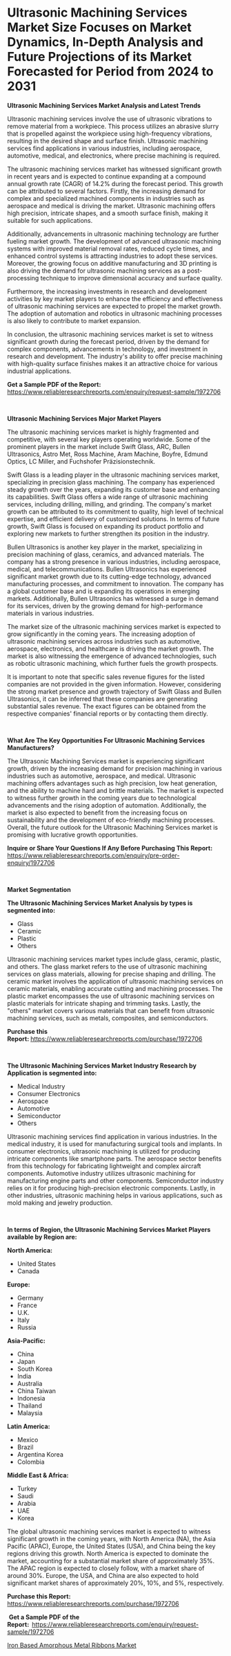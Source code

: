 <p><h1>Ultrasonic Machining Services Market Size Focuses on Market Dynamics, In-Depth Analysis and Future Projections of its Market Forecasted for Period from 2024 to 2031</h1></p><p><strong>Ultrasonic Machining Services Market Analysis and Latest Trends</strong></p>
<p><p>Ultrasonic machining services involve the use of ultrasonic vibrations to remove material from a workpiece. This process utilizes an abrasive slurry that is propelled against the workpiece using high-frequency vibrations, resulting in the desired shape and surface finish. Ultrasonic machining services find applications in various industries, including aerospace, automotive, medical, and electronics, where precise machining is required.</p><p>The ultrasonic machining services market has witnessed significant growth in recent years and is expected to continue expanding at a compound annual growth rate (CAGR) of 14.2% during the forecast period. This growth can be attributed to several factors. Firstly, the increasing demand for complex and specialized machined components in industries such as aerospace and medical is driving the market. Ultrasonic machining offers high precision, intricate shapes, and a smooth surface finish, making it suitable for such applications.</p><p>Additionally, advancements in ultrasonic machining technology are further fueling market growth. The development of advanced ultrasonic machining systems with improved material removal rates, reduced cycle times, and enhanced control systems is attracting industries to adopt these services. Moreover, the growing focus on additive manufacturing and 3D printing is also driving the demand for ultrasonic machining services as a post-processing technique to improve dimensional accuracy and surface quality.</p><p>Furthermore, the increasing investments in research and development activities by key market players to enhance the efficiency and effectiveness of ultrasonic machining services are expected to propel the market growth. The adoption of automation and robotics in ultrasonic machining processes is also likely to contribute to market expansion.</p><p>In conclusion, the ultrasonic machining services market is set to witness significant growth during the forecast period, driven by the demand for complex components, advancements in technology, and investment in research and development. The industry's ability to offer precise machining with high-quality surface finishes makes it an attractive choice for various industrial applications.</p></p>
<p><strong>Get a Sample PDF of the Report:&nbsp;</strong> <a href="https://www.reliableresearchreports.com/enquiry/request-sample/1972706">https://www.reliableresearchreports.com/enquiry/request-sample/1972706</a></p>
<p>&nbsp;</p>
<p><strong>Ultrasonic Machining Services Major Market Players</strong></p>
<p><p>The ultrasonic machining services market is highly fragmented and competitive, with several key players operating worldwide. Some of the prominent players in the market include Swift Glass, ARC, Bullen Ultrasonics, Astro Met, Ross Machine, Aram Machine, Boyfre, Edmund Optics, LC Miller, and Fuchshofer Präzisionstechnik.</p><p>Swift Glass is a leading player in the ultrasonic machining services market, specializing in precision glass machining. The company has experienced steady growth over the years, expanding its customer base and enhancing its capabilities. Swift Glass offers a wide range of ultrasonic machining services, including drilling, milling, and grinding. The company's market growth can be attributed to its commitment to quality, high level of technical expertise, and efficient delivery of customized solutions. In terms of future growth, Swift Glass is focused on expanding its product portfolio and exploring new markets to further strengthen its position in the industry.</p><p>Bullen Ultrasonics is another key player in the market, specializing in precision machining of glass, ceramics, and advanced materials. The company has a strong presence in various industries, including aerospace, medical, and telecommunications. Bullen Ultrasonics has experienced significant market growth due to its cutting-edge technology, advanced manufacturing processes, and commitment to innovation. The company has a global customer base and is expanding its operations in emerging markets. Additionally, Bullen Ultrasonics has witnessed a surge in demand for its services, driven by the growing demand for high-performance materials in various industries.</p><p>The market size of the ultrasonic machining services market is expected to grow significantly in the coming years. The increasing adoption of ultrasonic machining services across industries such as automotive, aerospace, electronics, and healthcare is driving the market growth. The market is also witnessing the emergence of advanced technologies, such as robotic ultrasonic machining, which further fuels the growth prospects.</p><p>It is important to note that specific sales revenue figures for the listed companies are not provided in the given information. However, considering the strong market presence and growth trajectory of Swift Glass and Bullen Ultrasonics, it can be inferred that these companies are generating substantial sales revenue. The exact figures can be obtained from the respective companies' financial reports or by contacting them directly.</p></p>
<p>&nbsp;</p>
<p><strong>What Are The Key Opportunities For Ultrasonic Machining Services Manufacturers?</strong></p>
<p><p>The Ultrasonic Machining Services market is experiencing significant growth, driven by the increasing demand for precision machining in various industries such as automotive, aerospace, and medical. Ultrasonic machining offers advantages such as high precision, low heat generation, and the ability to machine hard and brittle materials. The market is expected to witness further growth in the coming years due to technological advancements and the rising adoption of automation. Additionally, the market is also expected to benefit from the increasing focus on sustainability and the development of eco-friendly machining processes. Overall, the future outlook for the Ultrasonic Machining Services market is promising with lucrative growth opportunities.</p></p>
<p><strong>Inquire or Share Your Questions If Any Before Purchasing This Report:</strong> <a href="https://www.reliableresearchreports.com/enquiry/pre-order-enquiry/1972706">https://www.reliableresearchreports.com/enquiry/pre-order-enquiry/1972706</a></p>
<p>&nbsp;</p>
<p><strong>Market Segmentation</strong></p>
<p><strong>The Ultrasonic Machining Services Market Analysis by types is segmented into:</strong></p>
<p><ul><li>Glass</li><li>Ceramic</li><li>Plastic</li><li>Others</li></ul></p>
<p><p>Ultrasonic machining services market types include glass, ceramic, plastic, and others. The glass market refers to the use of ultrasonic machining services on glass materials, allowing for precise shaping and drilling. The ceramic market involves the application of ultrasonic machining services on ceramic materials, enabling accurate cutting and machining processes. The plastic market encompasses the use of ultrasonic machining services on plastic materials for intricate shaping and trimming tasks. Lastly, the "others" market covers various materials that can benefit from ultrasonic machining services, such as metals, composites, and semiconductors.</p></p>
<p><strong>Purchase this Report:&nbsp;</strong><a href="https://www.reliableresearchreports.com/purchase/1972706">https://www.reliableresearchreports.com/purchase/1972706</a></p>
<p>&nbsp;</p>
<p><strong>The Ultrasonic Machining Services Market Industry Research by Application is segmented into:</strong></p>
<p><ul><li>Medical Industry</li><li>Consumer Electronics</li><li>Aerospace</li><li>Automotive</li><li>Semiconductor</li><li>Others</li></ul></p>
<p><p>Ultrasonic machining services find application in various industries. In the medical industry, it is used for manufacturing surgical tools and implants. In consumer electronics, ultrasonic machining is utilized for producing intricate components like smartphone parts. The aerospace sector benefits from this technology for fabricating lightweight and complex aircraft components. Automotive industry utilizes ultrasonic machining for manufacturing engine parts and other components. Semiconductor industry relies on it for producing high-precision electronic components. Lastly, in other industries, ultrasonic machining helps in various applications, such as mold making and jewelry production.</p></p>
<p>&nbsp;</p>
<p><strong>In terms of Region, the Ultrasonic Machining Services Market Players available by Region are:</strong></p>
<p>
    <p> <strong> North America: </strong>
        <ul>
            <li>United States</li>
            <li>Canada</li>
        </ul>
        </p> 
    <p> <strong> Europe: </strong>
        <ul>
            <li>Germany</li>
            <li>France</li>
            <li>U.K.</li>
            <li>Italy</li>
            <li>Russia</li>
        </ul>
        </p> 
    <p> <strong> Asia-Pacific: </strong>
        <ul>
            <li>China</li>
            <li>Japan</li>
            <li>South Korea</li>
            <li>India</li>
            <li>Australia</li>
            <li>China Taiwan</li>
            <li>Indonesia</li>
            <li>Thailand</li>
            <li>Malaysia</li>
        </ul>
        </p> 
    <p> <strong> Latin America: </strong>
        <ul>
            <li>Mexico</li>
            <li>Brazil</li>
            <li>Argentina Korea</li>
            <li>Colombia</li>
        </ul>
        </p> 
    <p> <strong> Middle East & Africa: </strong>
        <ul>
            <li>Turkey</li>
            <li>Saudi</li>
            <li>Arabia</li>
            <li>UAE</li>
            <li>Korea</li>
        </ul>
    </p>
    </p>
<p><p>The global ultrasonic machining services market is expected to witness significant growth in the coming years, with North America (NA), the Asia Pacific (APAC), Europe, the United States (USA), and China being the key regions driving this growth. North America is expected to dominate the market, accounting for a substantial market share of approximately 35%. The APAC region is expected to closely follow, with a market share of around 30%. Europe, the USA, and China are also expected to hold significant market shares of approximately 20%, 10%, and 5%, respectively.</p></p>
<p><strong>Purchase this Report: </strong><a href="https://www.reliableresearchreports.com/purchase/1972706">https://www.reliableresearchreports.com/purchase/1972706</a></p>
<p>&nbsp;<strong>Get a Sample PDF of the Report:&nbsp;&nbsp;</strong><a href="https://www.reliableresearchreports.com/enquiry/request-sample/1972706">https://www.reliableresearchreports.com/enquiry/request-sample/1972706</a></p>
<p><strong></strong></p>
<p><p><a href="https://medium.com/p/816ca17156b0/edit">Iron Based Amorphous Metal Ribbons Market</a></p></p>